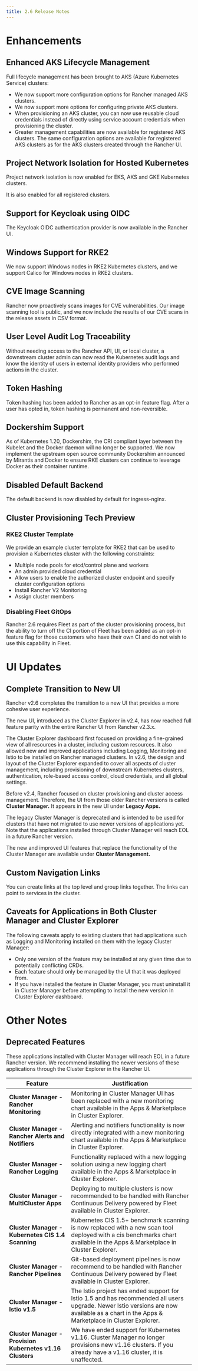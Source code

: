 ```yaml
---
title: 2.6 Release Notes
---
```

# Enhancements

## Enhanced AKS Lifecycle Management

Full lifecycle management has been brought to AKS (Azure Kubernetes Service) clusters:

-   We now support more configuration options for Rancher managed AKS clusters.
-   We now support more options for configuring private AKS clusters.
-   When provisioning an AKS cluster, you can now use reusable cloud credentials instead of directly using service account credentials when provisioning the cluster.
-   Greater management capabilities are now available for registered AKS clusters. The same configuration options are available for registered AKS clusters as for the AKS clusters created through the Rancher UI.

## Project Network Isolation for Hosted Kubernetes

Project network isolation is now enabled for EKS, AKS and GKE Kubernetes clusters.

It is also enabled for all registered clusters.

## Support for Keycloak using OIDC

The Keycloak OIDC authentication provider is now available in the Rancher UI.

## Windows Support for RKE2

We now support Windows nodes in RKE2 Kubernetes clusters, and we support Calico for Windows nodes in RKE2 clusters.

## CVE Image Scanning

Rancher now proactively scans images for CVE vulnerabilities. Our image scanning tool is public, and we now include the results of our CVE scans in the release assets in CSV format.

## User Level Audit Log Traceability

Without needing access to the Rancher API, UI, or local cluster, a downstream cluster admin can now read the Kubernetes audit logs and know the identity of users in external identity providers who performed actions in the cluster.

## Token Hashing

Token hashing has been added to Rancher as an opt-in feature flag. After a user has opted in, token hashing is permanent and non-reversible.

## Dockershim Support

As of Kubernetes 1.20, Dockershim, the CRI compliant layer between the Kubelet and the Docker daemon will no longer be supported. We now implement the upstream open source community Dockershim announced by Mirantis and Docker to ensure RKE clusters can continue to leverage Docker as their container runtime.

## Disabled Default Backend

The default backend is now disabled by default for ingress-nginx.

## Cluster Provisioning Tech Preview

### RKE2 Cluster Template

We provide an example cluster template for RKE2 that can be used to provision a Kubernetes cluster with the following constraints:

- Multiple node pools for etcd/control plane and workers
- An admin provided cloud credential
- Allow users to enable the authorized cluster endpoint and specify cluster configuration options
- Install Rancher V2 Monitoring
- Assign cluster members

### Disabling Fleet GitOps

Rancher 2.6 requires Fleet as part of the cluster provisioning process, but the ability to turn off the CI portion of Fleet has been added as an opt-in feature flag for those customers who have their own CI and do not wish to use this capability in Fleet.

# UI Updates

## Complete Transition to New UI

Rancher v2.6 completes the transition to a new UI that provides a more cohesive user experience.

The new UI, introduced as the Cluster Explorer in v2.4, has now reached full feature parity with the entire Rancher UI from Rancher v2.3.x.

The Cluster Explorer dashboard first focused on providing a fine-grained view of all resources in a cluster, including custom resources. It also allowed new and improved applications including Logging, Monitoring and Istio to be installed on Rancher managed clusters. In v2.6, the design and layout of the Cluster Explorer expanded to cover all aspects of cluster management, including provisioning of downstream Kubernetes clusters, authentication, role-based access control, cloud credentials, and all global settings.

Before v2.4, Rancher focused on cluster provisioning and cluster access management. Therefore, the UI from those older Rancher versions is called **Cluster Manager.** It appears in the new UI under **Legacy Apps.** 

The legacy Cluster Manager is deprecated and is intended to be used for clusters that have not migrated to use newer versions of applications yet. Note that the applications installed through Cluster Manager will reach EOL in a future Rancher version.

The new and improved UI features that replace the functionality of the Cluster Manager are available under **Cluster Management.**

## Custom Navigation Links

You can create links at the top level and group links together. The links can point to services in the cluster.

## Caveats for Applications in Both Cluster Manager and Cluster Explorer

The following caveats apply to existing clusters that had applications such as Logging and Monitoring installed on them with the legacy Cluster Manager:

- Only one version of the feature may be installed at any given time due to potentially conflicting CRDs.
- Each feature should only be managed by the UI that it was deployed from.
- If you have installed the feature in Cluster Manager, you must uninstall it in Cluster Manager before attempting to install the new version in Cluster Explorer dashboard.

# Other Notes

## Deprecated Features

These applications installed with Cluster Manager will reach EOL in a future Rancher version. We recommend installing the newer versions of these applications through the Cluster Explorer in the Rancher UI.

 |Feature | Justification |
  |---|---|
 |**Cluster Manager - Rancher Monitoring** | Monitoring in Cluster Manager UI has been replaced with a new monitoring chart available in the Apps & Marketplace in Cluster Explorer.  |
|**Cluster Manager - Rancher Alerts and Notifiers**| Alerting and notifiers functionality is now directly integrated with a new monitoring chart available in the Apps & Marketplace in Cluster Explorer.  |
|**Cluster Manager - Rancher Logging** | Functionality replaced with a new logging solution using a new logging chart available in the Apps & Marketplace in Cluster Explorer. |
|**Cluster Manager - MultiCluster Apps**| Deploying to multiple clusters is now recommended to be handled with Rancher Continuous Delivery powered by Fleet available in Cluster Explorer.|
|**Cluster Manager - Kubernetes CIS 1.4 Scanning**|  Kubernetes CIS 1.5+ benchmark scanning is now replaced with a new scan tool deployed with a cis benchmarks chart available in the Apps & Marketplace in Cluster Explorer. |
|**Cluster Manager - Rancher Pipelines**|  Git-based deployment pipelines is now recommend to be handled with  Rancher Continuous Delivery powered by Fleet available in Cluster Explorer. |
|**Cluster Manager - Istio v1.5**| The Istio project has ended support for Istio 1.5 and has recommended all users upgrade. Newer Istio versions are now available as a chart in the Apps & Marketplace in Cluster Explorer. |
|**Cluster Manager - Provision Kubernetes v1.16 Clusters** | We have ended support for Kubernetes v1.16. Cluster Manager no longer provisions new v1.16 clusters. If you already have a v1.16 cluster, it is unaffected. |
